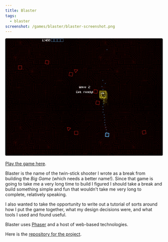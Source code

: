 ```yaml
---
title: Blaster
tags:
  - blaster
screenshot: /games/blaster/blaster-screenshot.png
---
```


![Neato screenshot of game](/games/blaster/blaster-screenshot.png "Screenshot of Blaster")

[Play the game here][playblaster].

Blaster is the name of the twin-stick shooter I wrote as a break from building the _Big Game_ (which needs a better name!). Since that game is going to take me a very long time to build I figured I should take a break and build something simple and fun that wouldn't take me very long to complete, relatively speaking.

I also wanted to take the opportunity to write out a tutorial of sorts around how I put the game together, what my design decisions were, and what tools I used and found useful.

Blaster uses [Phaser][] and a host of web-based technologies.

Here is the [repository for the project][repo].

[playblaster]: http://blaster.drhayes.io
[phaser]: https://phaser.io/
[repo]: https://github.com/drhayes/blaster

